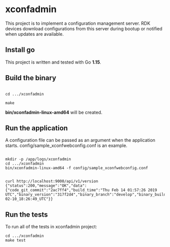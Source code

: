 # xconfadmin

This project is to implement a configuration management server. RDK devices download configurations from this server during bootup or notified when updates are available.

## Install go

This project is written and tested with Go **1.15**.

## Build the binary
```shell

cd .../xconfadmin

make

```
**bin/xconfadmin-linux-amd64** will be created. 

## Run the application
A configuration file can be passed as an argument when the application starts. config/sample_xconfwebconfig.conf is an example. 


```shell

mkdir -p /app/logs/xconfadmin
cd .../xconfadmin
bin/xconfadmin-linux-amd64 -f config/sample_xconfwebconfig.conf

```

```shell

curl http://localhost:9000/api/v1/version
{"status":200,"message":"OK","data":{"code_git_commit":"2ac7ff4","build_time":"Thu Feb 14 01:57:26 2019 UTC","binary_version":"317f2d4","binary_branch":"develop","binary_build_time":"2021-02-10_18:26:49_UTC"}}

```

## Run the tests
To run all of the tests in xconfadmin project:
```shell
cd .../xconfadmin
make test
```

